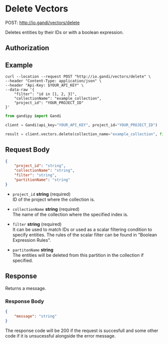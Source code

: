 # Delete Vectors

POST: http://io.gandi/vectors/delete

Deletes entities by their IDs or with a boolean expression.

## Authorization

## Example


```shell
curl --location --request POST "http://io.gandi/vectors/delete" \
--header "Content-Type: application/json" \
--header "Api-Key: $YOUR_API_KEY" \
--data-raw '{
    "filter": "id in [1, 2, 3]",
    "collectionName": "example_collection",
    "project_id": "YOUR_PROJECT_ID"
}'
```
```python
from gandipy import Gandi

client = Gandi(api_key="YOUR_API_KEY", project_id="YOUR_PROJECT_ID")

result = client.vectors.delete(collection_name="example_collection", filter="id in [1, 2, 3]")
```
## Request Body

```json
{
    "project_id": "string",
    "collectionName": "string",
    "filter": "string",
    "partitionName": "string"
}
```

- `project_id` __string__ (required)</br> ID of the project where the collection is.

- `collectionName` __string__ (required)</br>The name of the collection where the specified index is.

- `filter` __string__ (required)</br> It can be used to match IDs or used as a scalar filtering condition to specify entities. The rules of the scalar filter can be found in "Boolean Expression Rules".

- `partitonName` __string__ </br> The entities will be deleted from this partition in the collection if specified.



## Response

Returns a message.

### Response Body

```json
{
    "message": "string"
}
```

The response code will be 200 if the request is succesfull and some other code if it is unsucessful alongside the error message.